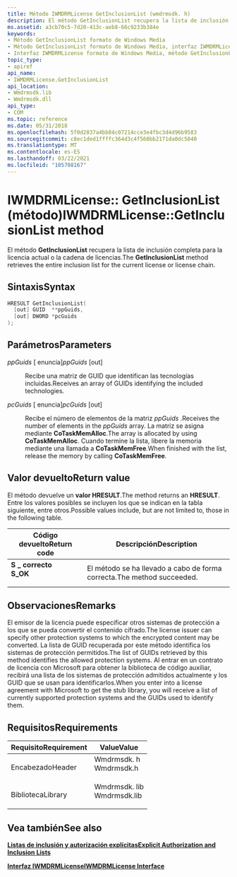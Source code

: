 ```yaml
---
title: Método IWMDRMLicense GetInclusionList (wmdrmsdk. h)
description: El método GetInclusionList recupera la lista de inclusión completa para la licencia actual o la cadena de licencias.
ms.assetid: a3cb70c5-7d20-413c-aeb8-66c9233b384e
keywords:
- Método GetInclusionList formato de Windows Media
- Método GetInclusionList formato de Windows Media, interfaz IWMDRMLicense
- Interfaz IWMDRMLicense formato de Windows Media, método GetInclusionList
topic_type:
- apiref
api_name:
- IWMDRMLicense.GetInclusionList
api_location:
- Wmdrmsdk.lib
- Wmdrmsdk.dll
api_type:
- COM
ms.topic: reference
ms.date: 05/31/2018
ms.openlocfilehash: 5f0d2837a4bb84c07214cce3e4fbc3d4d96b9583
ms.sourcegitcommit: c8ec1ded1ffffc364d3c4f560bb2171da0dc5040
ms.translationtype: MT
ms.contentlocale: es-ES
ms.lasthandoff: 03/22/2021
ms.locfileid: "105708167"
---
```

# <a name="iwmdrmlicensegetinclusionlist-method"></a><span data-ttu-id="8578d-106">IWMDRMLicense:: GetInclusionList (método)</span><span class="sxs-lookup"><span data-stu-id="8578d-106">IWMDRMLicense::GetInclusionList method</span></span>

<span data-ttu-id="8578d-107">El método **GetInclusionList** recupera la lista de inclusión completa para la licencia actual o la cadena de licencias.</span><span class="sxs-lookup"><span data-stu-id="8578d-107">The **GetInclusionList** method retrieves the entire inclusion list for the current license or license chain.</span></span>

## <a name="syntax"></a><span data-ttu-id="8578d-108">Sintaxis</span><span class="sxs-lookup"><span data-stu-id="8578d-108">Syntax</span></span>


```C++
HRESULT GetInclusionList(
  [out] GUID  **ppGuids,
  [out] DWORD *pcGuids
);
```



## <a name="parameters"></a><span data-ttu-id="8578d-109">Parámetros</span><span class="sxs-lookup"><span data-stu-id="8578d-109">Parameters</span></span>

<dl> <dt>

<span data-ttu-id="8578d-110">*ppGuids* \[ enuncia\]</span><span class="sxs-lookup"><span data-stu-id="8578d-110">*ppGuids* \[out\]</span></span>
</dt> <dd>

<span data-ttu-id="8578d-111">Recibe una matriz de GUID que identifican las tecnologías incluidas.</span><span class="sxs-lookup"><span data-stu-id="8578d-111">Receives an array of GUIDs identifying the included technologies.</span></span>

</dd> <dt>

<span data-ttu-id="8578d-112">*pcGuids* \[ enuncia\]</span><span class="sxs-lookup"><span data-stu-id="8578d-112">*pcGuids* \[out\]</span></span>
</dt> <dd>

<span data-ttu-id="8578d-113">Recibe el número de elementos de la matriz *ppGuids* .</span><span class="sxs-lookup"><span data-stu-id="8578d-113">Receives the number of elements in the *ppGuids* array.</span></span> <span data-ttu-id="8578d-114">La matriz se asigna mediante **CoTaskMemAlloc**.</span><span class="sxs-lookup"><span data-stu-id="8578d-114">The array is allocated by using **CoTaskMemAlloc**.</span></span> <span data-ttu-id="8578d-115">Cuando termine la lista, libere la memoria mediante una llamada a **CoTaskMemFree**.</span><span class="sxs-lookup"><span data-stu-id="8578d-115">When finished with the list, release the memory by calling **CoTaskMemFree**.</span></span>

</dd> </dl>

## <a name="return-value"></a><span data-ttu-id="8578d-116">Valor devuelto</span><span class="sxs-lookup"><span data-stu-id="8578d-116">Return value</span></span>

<span data-ttu-id="8578d-117">El método devuelve un **valor HRESULT**.</span><span class="sxs-lookup"><span data-stu-id="8578d-117">The method returns an **HRESULT**.</span></span> <span data-ttu-id="8578d-118">Entre los valores posibles se incluyen los que se indican en la tabla siguiente, entre otros.</span><span class="sxs-lookup"><span data-stu-id="8578d-118">Possible values include, but are not limited to, those in the following table.</span></span>



| <span data-ttu-id="8578d-119">Código devuelto</span><span class="sxs-lookup"><span data-stu-id="8578d-119">Return code</span></span>                                                                          | <span data-ttu-id="8578d-120">Descripción</span><span class="sxs-lookup"><span data-stu-id="8578d-120">Description</span></span>                      |
|--------------------------------------------------------------------------------------|----------------------------------|
| <dl> <span data-ttu-id="8578d-121"><dt>**S \_ correcto**</dt></span><span class="sxs-lookup"><span data-stu-id="8578d-121"><dt>**S\_OK**</dt></span></span> </dl> | <span data-ttu-id="8578d-122">El método se ha llevado a cabo de forma correcta.</span><span class="sxs-lookup"><span data-stu-id="8578d-122">The method succeeded.</span></span><br/> |



 

## <a name="remarks"></a><span data-ttu-id="8578d-123">Observaciones</span><span class="sxs-lookup"><span data-stu-id="8578d-123">Remarks</span></span>

<span data-ttu-id="8578d-124">El emisor de la licencia puede especificar otros sistemas de protección a los que se pueda convertir el contenido cifrado.</span><span class="sxs-lookup"><span data-stu-id="8578d-124">The license issuer can specify other protection systems to which the encrypted content may be converted.</span></span> <span data-ttu-id="8578d-125">La lista de GUID recuperada por este método identifica los sistemas de protección permitidos.</span><span class="sxs-lookup"><span data-stu-id="8578d-125">The list of GUIDs retrieved by this method identifies the allowed protection systems.</span></span> <span data-ttu-id="8578d-126">Al entrar en un contrato de licencia con Microsoft para obtener la biblioteca de código auxiliar, recibirá una lista de los sistemas de protección admitidos actualmente y los GUID que se usan para identificarlos.</span><span class="sxs-lookup"><span data-stu-id="8578d-126">When you enter into a license agreement with Microsoft to get the stub library, you will receive a list of currently supported protection systems and the GUIDs used to identify them.</span></span>

## <a name="requirements"></a><span data-ttu-id="8578d-127">Requisitos</span><span class="sxs-lookup"><span data-stu-id="8578d-127">Requirements</span></span>



| <span data-ttu-id="8578d-128">Requisito</span><span class="sxs-lookup"><span data-stu-id="8578d-128">Requirement</span></span> | <span data-ttu-id="8578d-129">Value</span><span class="sxs-lookup"><span data-stu-id="8578d-129">Value</span></span> |
|--------------------|-----------------------------------------------------------------------------------------|
| <span data-ttu-id="8578d-130">Encabezado</span><span class="sxs-lookup"><span data-stu-id="8578d-130">Header</span></span><br/>  | <dl> <span data-ttu-id="8578d-131"><dt>Wmdrmsdk. h</dt></span><span class="sxs-lookup"><span data-stu-id="8578d-131"><dt>Wmdrmsdk.h</dt></span></span> </dl>   |
| <span data-ttu-id="8578d-132">Biblioteca</span><span class="sxs-lookup"><span data-stu-id="8578d-132">Library</span></span><br/> | <dl> <span data-ttu-id="8578d-133"><dt>Wmdrmsdk. lib</dt></span><span class="sxs-lookup"><span data-stu-id="8578d-133"><dt>Wmdrmsdk.lib</dt></span></span> </dl> |



## <a name="see-also"></a><span data-ttu-id="8578d-134">Vea también</span><span class="sxs-lookup"><span data-stu-id="8578d-134">See also</span></span>

<dl> <dt>

[<span data-ttu-id="8578d-135">**Listas de inclusión y autorización explícitas**</span><span class="sxs-lookup"><span data-stu-id="8578d-135">**Explicit Authorization and Inclusion Lists**</span></span>](explicit-authorization-and-inclusion-lists.md)
</dt> <dt>

[<span data-ttu-id="8578d-136">**Interfaz IWMDRMLicense**</span><span class="sxs-lookup"><span data-stu-id="8578d-136">**IWMDRMLicense Interface**</span></span>](iwmdrmlicense.md)
</dt> </dl>

 

 





